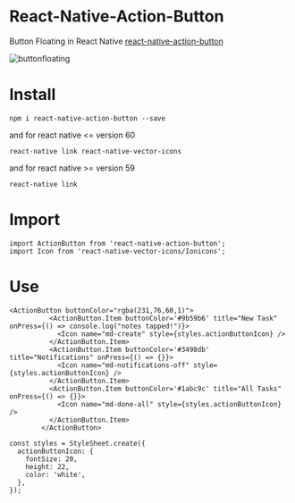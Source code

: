 # React-Native-Action-Button
Button Floating in React Native
[react-native-action-button](https://github.com/mastermoo/react-native-action-button)

![buttonfloating](https://camo.githubusercontent.com/0d71fda546fc0aabd5b9e6fa0ea0934dace2c085/687474703a2f2f692e67697068792e636f6d2f3236426b4d69723949634168716534454d2e676966)

# Install
```
npm i react-native-action-button --save
```
and for react native <= version 60
```
react-native link react-native-vector-icons
```
and for react native >= version 59
```
react-native link
```
# Import
```
import ActionButton from 'react-native-action-button';
import Icon from 'react-native-vector-icons/Ionicons';
```
# Use 
```
<ActionButton buttonColor="rgba(231,76,60,1)">
          <ActionButton.Item buttonColor='#9b59b6' title="New Task" onPress={() => console.log("notes tapped!")}>
            <Icon name="md-create" style={styles.actionButtonIcon} />
          </ActionButton.Item>
          <ActionButton.Item buttonColor='#3498db' title="Notifications" onPress={() => {}}>
            <Icon name="md-notifications-off" style={styles.actionButtonIcon} />
          </ActionButton.Item>
          <ActionButton.Item buttonColor='#1abc9c' title="All Tasks" onPress={() => {}}>
            <Icon name="md-done-all" style={styles.actionButtonIcon} />
          </ActionButton.Item>
        </ActionButton>
```

```
const styles = StyleSheet.create({
  actionButtonIcon: {
    fontSize: 20,
    height: 22,
    color: 'white',
  },
});
```
